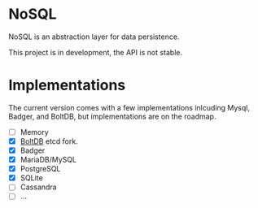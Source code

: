 # NoSQL

NoSQL is an abstraction layer for data persistence.

This project is in development, the API is not stable.

# Implementations

The current version comes with a few implementations inlcuding Mysql, Badger,
and BoltDB, but implementations are on the roadmap.

- [ ] Memory
- [x] [BoltDB](https://github.com/etcd-io/bbolt) etcd fork.
- [x] Badger
- [x] MariaDB/MySQL
- [x] PostgreSQL
- [x] SQLite
- [ ] Cassandra
- [ ] ...
